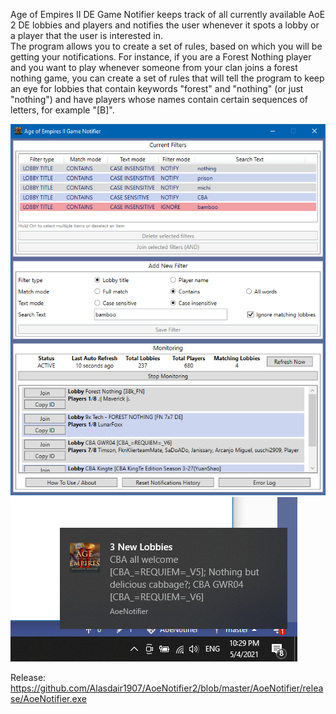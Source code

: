 Age of Empires II DE Game Notifier keeps track of all currently available AoE 2 DE lobbies and players and notifies the user whenever it spots a lobby or a player that the user is interested in.<br />
The program allows you to create a set of rules, based on which you will be getting your notifications. For instance, if you are a Forest Nothing player and you want to play whenever someone from your clan joins a forest nothing game, you can create a set of rules that will tell the program to keep an eye for lobbies that contain keywords "forest" and "nothing" (or just "nothing") and have players whose names contain certain sequences of letters, for example "[B]".<br />

![screenshot](https://github.com/Alasdair1907/AoeNotifier2/blob/master/AoeNotifier/github/aoe_notifier_screenshot.png)
![notification example](https://github.com/Alasdair1907/AoeNotifier2/blob/master/AoeNotifier/github/aoe_notification_screenshot.png)


Release:
https://github.com/Alasdair1907/AoeNotifier2/blob/master/AoeNotifier/release/AoeNotifier.exe

